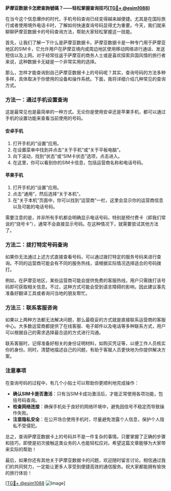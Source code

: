 **萨摩亚数据卡怎麽查詢號碼？——轻松掌握查询技巧[[TG💪+ @esim1088](https://t.me/s/esim1088)]**

在当今这个信息爆炸的时代，手机号码查询已经变得越来越便捷。尤其是在国际旅行或者使用境外电话卡时，了解如何快速查询号码显得尤为重要。今天，我们就来聊聊萨摩亚数据卡的号码查询方法，帮助大家轻松掌握这一技能。

首先，让我们了解一下什么是萨摩亚数据卡。萨摩亚数据卡是一种专门用于萨摩亚地区的SIM卡，它允许用户在萨摩亚境内或周边地区使用移动网络进行通话、发送短信以及上网。对于经常往返于萨摩亚的商务人士或是喜欢探索异国风情的旅行者来说，这种数据卡无疑是一个非常实用的选择。

那么，怎样才能查询到自己萨摩亚数据卡上的号码呢？其实，查询号码的方法多种多样，具体取决于你使用的设备和操作系统。下面，我将详细介绍几种常见的查询方式。

### 方法一：通过手机设置查询

这是最常见也是最简单的一种方式。无论你是使用安卓还是苹果手机，都可以通过手机的设置功能来查看当前使用的号码。

#### 安卓手机

1. 打开手机的“设置”应用。
2. 在设置菜单中找到并点击“关于手机”或“关于平板电脑”。
3. 向下滚动，找到“状态”或“SIM卡状态”选项，点击进入。
4. 在这里，你可以看到你的SIM卡信息，包括运营商名称和电话号码。

#### 苹果手机

1. 打开手机的“设置”应用。
2. 点击“通用”，然后选择“关于本机”。
3. 在“关于本机”页面中，你可以找到“运营商”一栏，这里会显示你的运营商信息以及可能的电话号码。

需要注意的是，并非所有手机都会明确显示电话号码，特别是预付费卡（即我们常说的“烧号卡”），通常不会直接显示号码。在这种情况下，就需要尝试其他方法了。

### 方法二：拨打特定号码查询

如果你无法通过上述方式直接查看号码，可以通过拨打特定的服务号码来进行查询。不同的运营商可能会有不同的服务热线，请根据实际情况选择适合的号码拨打。

例如，在萨摩亚地区，某些运营商可能会提供免费的客服热线，用户只需拨打该号码即可获取相关信息。不过，这种方式可能会受到语言障碍的影响，因此建议事先准备好翻译工具或者询问当地的朋友帮忙。

### 方法三：联系客服咨询

如果以上两种方法都无法解决问题，那么最稳妥的方式就是直接联系运营商的客服中心。大多数运营商都提供了在线客服、电子邮件以及电话等多种联系方式，用户可以根据自己的需求选择最合适的方式进行沟通。

联系客服时，记得准备好相关的身份证明材料，如购买凭证等，以便工作人员核实你的身份。同时，清楚地描述自己的问题，有助于客服人员更快地为你提供解决方案。

### 注意事项

在查询号码的过程中，有几个小贴士可以帮助你更顺利地完成操作：

- **确认SIM卡是否激活**：只有当SIM卡成功激活后，才能正常使用各项功能，包括号码查询。
- **检查网络连接**：确保手机处于良好的网络环境中，避免因信号不稳定而导致操作失败。
- **注意隐私安全**：在公开场合使用手机时，尽量避免泄露个人信息，保护个人隐私不受侵犯。

总之，查询萨摩亚数据卡上的号码并不是一件复杂的事情。只要掌握了正确的步骤和技巧，即使是初次接触这类业务的人也能轻松应对。希望这篇文章能够为大家带来实际的帮助！

最后，如果你还有其他关于萨摩亚数据卡的问题，欢迎随时留言讨论。相信通过我们的共同努力，一定能让更多人享受到便捷高效的通信服务。祝大家都能拥有愉快的旅行体验！

[[TG💪+ @esim1088](https://t.me/s/esim1088) ![Image](https://i.postimg.cc/4NQfJmqS/Snipaste-2025-05-13-00-14-12.png)]